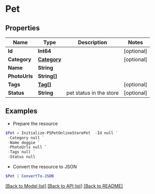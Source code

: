 # Pet
## Properties

Name | Type | Description | Notes
------------ | ------------- | ------------- | -------------
**Id** | **Int64** |  | [optional] 
**Category** | [**Category**](Category.md) |  | [optional] 
**Name** | **String** |  | 
**PhotoUrls** | **String[]** |  | 
**Tags** | [**Tag[]**](Tag.md) |  | [optional] 
**Status** | **String** | pet status in the store | [optional] 

## Examples

- Prepare the resource
```powershell
$Pet = Initialize-PSPetOnlineStorePet  -Id null `
 -Category null `
 -Name doggie `
 -PhotoUrls null `
 -Tags null `
 -Status null
```

- Convert the resource to JSON
```powershell
$Pet | ConvertTo-JSON
```

[[Back to Model list]](../README.md#documentation-for-models) [[Back to API list]](../README.md#documentation-for-api-endpoints) [[Back to README]](../README.md)

